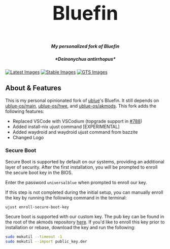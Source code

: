<h3 align="center" style="font-size:60px;">Bluefin</h3>
<h5 align="center">My personalized fork of Bluefin</h5>
<h5 align="center">*Deinonychus antirrhopus*</h5>

[![Latest Images](https://github.com/apoordev/bluefin/actions/workflows/build-image-latest.yml/badge.svg)](https://github.com/apoordev/bluefin/actions/workflows/build-image-latest.yml) [![Stable Images](https://github.com/apoordev/bluefin/actions/workflows/build-image-stable.yml/badge.svg)](https://github.com/APoorDev/bluefin/actions/workflows/build-image-stable.yml) [![GTS Images](https://github.com/apoordev/bluefin/actions/workflows/build-image-gts.yml/badge.svg)](https://github.com/APoorDev/bluefin/actions/workflows/build-image-gts.yml) 

## About & Features

This is my personal opinionated fork of [ublue](https://universal-blue.org/)'s Bluefin. It still depends on [ublue-os/main](https://github.com/ublue-os/main), [ublue-os/hwe](https://github.com/ublue-os/hwe), and [ublue-os/akmods](https://github.com/ublue-os/akmods). This fork adds the following features:

- Replaced VSCode with VSCodium (topgrade support in [#788](https://github.com/topgrade-rs/topgrade/pull/788))
- Added install-nix ujust command [EXPERIMENTAL]
- Added waydroid and waydroid ujust command from bazzite
- Changed Logo

### Secure Boot

Secure Boot is supported by default on our systems, providing an additional layer of security. After the first installation, you will be prompted to enroll the secure boot key in the BIOS.

Enter the password `universalblue`
when prompted to enroll our key.

If this step is not completed during the initial setup, you can manually enroll the key by running the following command in the terminal:

`
ujust enroll-secure-boot-key
`

Secure boot is supported with our custom key. The pub key can be found in the root of the akmods repository [here](https://github.com/ublue-os/akmods/raw/main/certs/public_key.der).
If you'd like to enroll this key prior to installation or rebase, download the key and run the following:

```bash
sudo mokutil --timeout -1
sudo mokutil --import public_key.der
